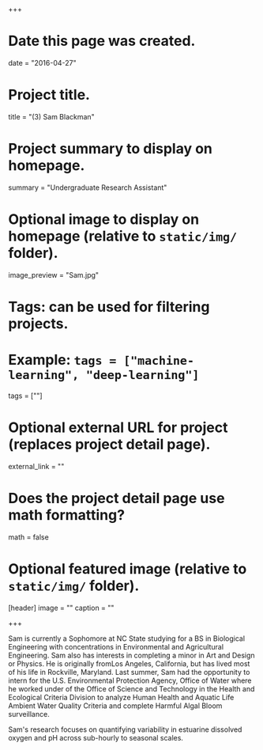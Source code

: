 +++
# Date this page was created.
date = "2016-04-27"

# Project title.
title = "(3) Sam Blackman"

# Project summary to display on homepage.
summary = "Undergraduate Research Assistant"

# Optional image to display on homepage (relative to `static/img/` folder).
image_preview = "Sam.jpg"

# Tags: can be used for filtering projects.
# Example: `tags = ["machine-learning", "deep-learning"]`
tags = [""]

# Optional external URL for project (replaces project detail page).
external_link = ""

# Does the project detail page use math formatting?
math = false

# Optional featured image (relative to `static/img/` folder).
[header]
image = ""
caption = ""

+++

Sam is currently a Sophomore at NC State studying for a BS in Biological Engineering with concentrations in Environmental and Agricultural Engineering. Sam also has interests in completing a minor in Art and Design or Physics. He is originally fromLos Angeles, California, but has lived most of his life in Rockville, Maryland. Last summer, Sam had the opportunity to intern for the U.S. Environmental Protection Agency, Office of Water where he worked under of the Office of Science and Technology in the Health and Ecological Criteria Division to analyze Human Health and Aquatic Life Ambient Water Quality Criteria and complete Harmful Algal Bloom surveillance.

Sam's research focuses on quantifying variability in estuarine dissolved oxygen and pH across sub-hourly to seasonal scales.
